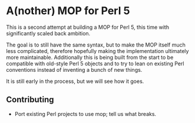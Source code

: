 A(nother) MOP for Perl 5
============

This is a second attempt at building a MOP for Perl 5, this time with
significantly scaled back ambition.

The goal is to still have the same syntax, but to make the MOP itself
much less complicated, therefore hopefully making the implementation
ultimately more maintainable. Additionally this is being built from
the start to be compatible with old-style Perl 5 objects and to try
to lean on existing Perl conventions instead of inventing a bunch of
new things.

It is still early in the process, but we will see how it goes.

Contributing
------------

* Port existing Perl projects to use mop; tell us what breaks.
